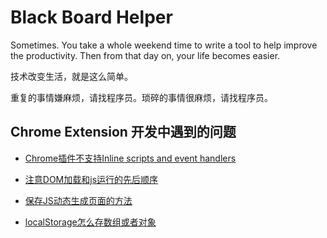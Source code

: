 # Black Board Helper


Sometimes. You take a whole weekend time to write a tool to help improve the productivity. Then from that day on, your life becomes easier.


技术改变生活，就是这么简单。

重复的事情嫌麻烦，请找程序员。琐碎的事情很麻烦，请找程序员。




## Chrome Extension 开发中遇到的问题

- [Chrome插件不支持Inline scripts and event handlers](https://developer.chrome.com/extensions/tut_migration_to_manifest_v2#inline_scripts)

- [注意DOM加载和js运行的先后顺序](http://stackoverflow.com/questions/2632137/why-is-document-getelementbyid-returning-null)

- [保存JS动态生成页面的方法](https://developers.google.com/web/updates/2011/08/Saving-generated-files-on-the-client-side)

- [localStorage怎么存数组或者对象](http://stackoverflow.com/questions/3357553/how-to-store-an-array-in-localstorage)
